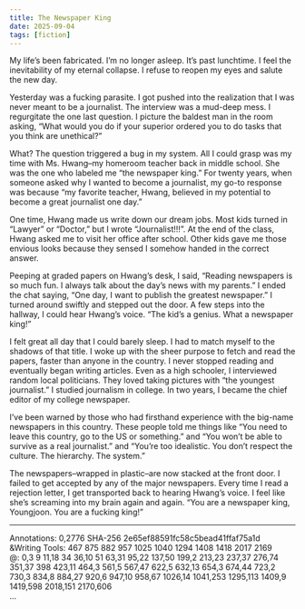 ```yaml
---
title: The Newspaper King
date: 2025-09-04
tags: [fiction]
---
```


My life’s been fabricated. I’m no longer asleep. It’s past lunchtime. I feel the inevitability of my eternal collapse. I refuse to reopen my eyes and salute the new day. 

Yesterday was a fucking parasite. I got pushed into the realization that I was never meant to be a journalist. The interview was a mud-deep mess. I regurgitate the one last question. I picture the baldest man in the room asking, “What would you do if your superior ordered you to do tasks that you think are unethical?”

What? The question triggered a bug in my system. All I could grasp was my time with Ms. Hwang–my homeroom teacher back in middle school. She was the one who labeled me “the newspaper king.” For twenty years, when someone asked why I wanted to become a journalist, my go-to response was because “my favorite teacher, Hwang, believed in my potential to become a great journalist one day.”

One time, Hwang made us write down our dream jobs.  Most kids turned in “Lawyer” or “Doctor,” but I wrote “Journalist!!!”. At the end of the class, Hwang asked me to visit her office after school. Other kids gave me those envious looks because they sensed I somehow handed in the correct answer.

Peeping at graded papers on Hwang’s desk, I said, “Reading newspapers is so much fun. I always talk about the day’s news with my parents.” I ended the chat saying, “One day, I want to publish the greatest newspaper.” I turned around swiftly and stepped out the door. A few steps into the hallway, I could hear Hwang’s voice. “The kid’s a genius. What a newspaper king!”

I felt great all day that I could barely sleep. I had to match myself to the shadows of that title. I woke up with the sheer purpose to fetch and read the papers, faster than anyone in the country. I never stopped reading and eventually began writing articles. Even as a high schooler, I interviewed random local politicians. They loved taking pictures with “the youngest journalist.” I studied journalism in college. In two years, I became the chief editor of my college newspaper. 

I’ve been warned by those who had firsthand experience with the big-name newspapers in this country. These people told me things like “You need to leave this country, go to the US or something.” and “You won’t be able to survive as a real journalist.” and “You’re too idealistic. You don’t respect the culture. The hierarchy. The system.”

The newspapers–wrapped in plastic–are now stacked at the front door. I failed to get accepted by any of the major newspapers. Every time I read a rejection letter, I get transported back to hearing Hwang’s voice. I feel like she’s screaming into my brain again and again. “You are a newspaper king, Youngjoon. You are a fucking king!”

---
Annotations: 0,2776 SHA-256 2e65ef88591fc58c5bead41ffaf75a1d  
&Writing Tools: 467 875 882 957 1025 1040 1294 1408 1418 2017 2169  
@: 0,3 9 11,18 34 36,10 51 63,31 95,22 137,50 199,2 213,23 237,37 276,74 351,37 398 423,11 464,3 561,5 567,47 622,5 632,13 654,3 674,44 723,2 730,3 834,8 884,27 920,6 947,10 958,67 1026,14 1041,253 1295,113 1409,9 1419,598 2018,151 2170,606  
...
